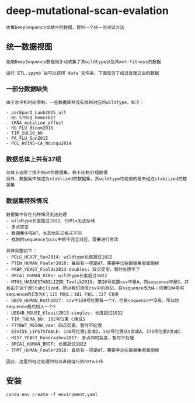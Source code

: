 # deep-mutational-scan-evalation

    收集DeepSequence文献中的数据，提供一个统一的测试方法

## 统一数据视图

    使用DeepSequence数据用手动收集了其wildtype以及其mut-fitness的数据

    运行`ETL.ipynb`后可以获得`data`文件夹，下面包含了经过处理之后的数据

### 一部分数据缺失

    由于水平和时间限制，一些数据库并没有找到对应的wildtype，如下：

    - parEparD_Laub2015_all
    - BG_STRSQ_hmmerbit
    - tRNA_mutation_effect
    - HG_FLU_Bloom2016
    - TIM_SULSO_b0
    - PA_FLU_Sun2015
    - POL_HV1N5-CA_Ndungu2014

### 数据总体上共有37组

    总体上去除了找不到wt的数据集，剩下还剩37组数据
    另外，数据集中描述为stablized的数据集，其wildtype均使用的是未经过stablized的数据集

### 数据集特殊情况

    数据集中存在几种情况无法处理
    - wildtype长度超过1022，ESM1v无法存储
    - 多点突变
    - 数据集中有WT，与其他形式格式不同
    - 找到的sequence与csv中的不完全对应，需要进行修改

    具体调整如下：
    - POLG_HCVJF_Sun2014: wildtype长度超过1022
    - PTEN_HUMAN_Fowler2018: 最后有一项是WT，需要手动在数据集里面删掉
    - PABP_YEAST_Fields2013-doubles: 双点突变，暂时处理不了
    - BRCA1_HUMAN_RING: wildtype长度超过1022
    - MTH3_HAEAESTABILIZED_Tawfik2015: 第26号位置csv中是A，而sequence中是C。并且由于这个是Stabilized，所以我们相信csv中的标记，将sequence改为A；同理104号将sequence的I改为K；115 M到L；181 F到L；327 C到R
    - UBC9_HUMAN_Roth2017: csv中159号位置有一个Y，但是sequence中没有，所以给sequence最后加入一个Y
    - UBE4B_MOUSE_Klevit2013-singles: 长度超过1022
    - TIM_THEMA_b0: 102号位置 C换成S
    - F7YBW7_MESOW_vae: 四点突变，暂时不处理
    - B3VI55_LIPSTSTABLE: 140号位置L变成I，142号位置从S变成A，373号位置A变成C
    - HIS7_YEAST_Kondrashov2017: 多点同时突变，暂时不处理
    - BRCA1_HUMAN_BRCT: 长度超过1022
    - TPMT_HUMAN_Fowler2018: 最后有一项是WT，需要手动在数据集里面删掉

    因此，这里将经过处理的可以直接运行的data上传

## 安装

    conda env create -f enviroment.yaml
    